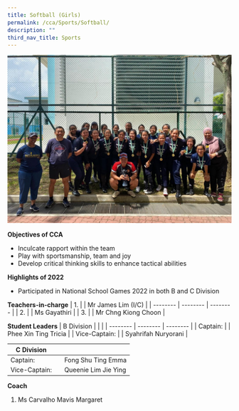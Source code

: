 ```yaml
---
title: Softball (Girls)
permalink: /cca/Sports/Softball/
description: ""
third_nav_title: Sports
---
```

![](/images/Softball_1-1024x768.jpeg)


**Objectives of CCA**

*   Inculcate rapport within the team
*   Play with sportsmanship, team and joy
*   Develop critical thinking skills to enhance tactical abilities

**Highlights of 2022**

*   Participated in National School Games 2022 in both B and C Division

**Teachers-in-charge**
| 1. |  | Mr James Lim (I/C) |
| -------- | -------- | -------- |
| 2.     |      | Ms Gayathiri    |
| 3.     |      | Mr Chng Kiong Choon     |


**Student Leaders**
| B Division  |  |  |
| -------- | -------- | -------- |
| Captain:    |      | Phee Xin Ting Tricia     |
|  Vice-Captain:  |      | Syahrifah Nuryorani     |

| C Division |  |  |
| -------- | -------- | -------- |
| Captain:     |      | Fong Shu Ting Emma     |
|  Vice-Captain:  |      | Queenie Lim Jie Ying    |



**Coach**
1. Ms Carvalho Mavis Margaret